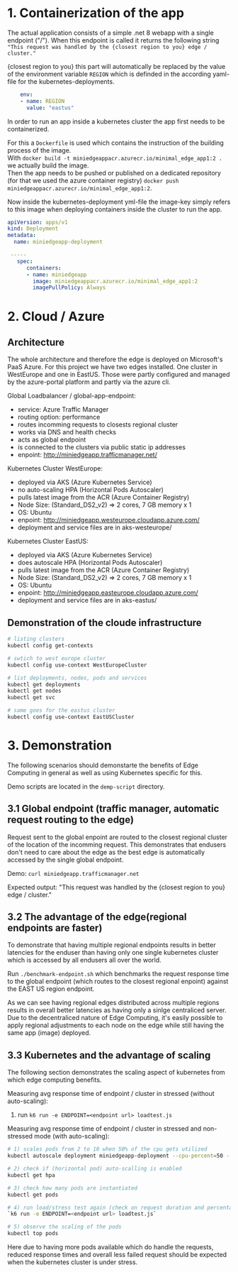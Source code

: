 # 1. Containerization of the app
The actual application consists of a simple .net 8 webapp with a single endpoint ("/").
When this endpoint is called it returns the following string `"This request was handled by the {closest region to you} edge / cluster."`

{closest region to you} this part will automatically be replaced by the value of the environment variable `REGION` which is definded in the according yaml-file for the kubernetes-deployments. 

```yml 
    env:
    - name: REGION
      value: "eastus"
```

In order to run an app inside a kubernetes cluster the app first needs to be containerized.

For this a `Dockerfile` is used which contains the instruction of the building process of the image.
\
With `docker build -t miniedgeappacr.azurecr.io/minimal_edge_app1:2 .` we actually build the image.\
Then the app needs to be pushed or published on a dedicated repository (for that we used the azure container registry) `docker push miniedgeappacr.azurecr.io/minimal_edge_app1:2`.

Now inside the kubernetes-deployment yml-file the image-key simply refers to this image when deploying containers inside the cluster to run the app.  
```yml
apiVersion: apps/v1
kind: Deployment
metadata:
  name: miniedgeapp-deployment

 -----
   spec:
      containers:
      - name: miniedgeapp
        image: miniedgeappacr.azurecr.io/minimal_edge_app1:2
        imagePullPolicy: Always
```

# 2. Cloud / Azure

## Architecture
The whole architecture and therefore the edge is deployed on Microsoft's PaaS Azure.
For this project we have two edges installed. One cluster in WestEurope and one in EastUS.
Those were partly configured and managed by the azure-portal platform and partly via the azure cli.

Global Loadbalancer / global-app-endpoint:
- service: Azure Traffic Manager
- routing option: performance
- routes incomming requests to closests regional cluster
- works via DNS and health checks
- acts as global endpoint
- is connected to the clusters via public static ip addresses
- enpoint: http://miniedgeapp.trafficmanager.net/

Kubernetes Cluster WestEurope:
- deployed via AKS (Azure Kubernetes Service)
- no auto-scaling HPA (Horizontal Pods Autoscaler)
- pulls latest image from the ACR (Azure Container Registry)
- Node Size: (Standard_DS2_v2) => 2 cores, 7 GB memory x 1
- OS: Ubuntu
- enpoint: http://miniedgeapp.westeurope.cloudapp.azure.com/
- deployment and service files are in aks-westeurope/


Kubernetes Cluster EastUS:
- deployed via AKS (Azure Kubernetes Service)
- does autoscale HPA (Horizontal Pods Autoscaler)
- pulls latest image from the ACR (Azure Container Registry)
- Node Size: (Standard_DS2_v2) => 2 cores, 7 GB memory x 1
- OS: Ubuntu
- enpoint: http://miniedgeapp.easteurope.cloudapp.azure.com/
- deployment and service files are in aks-eastus/


## Demonstration of the cloude infrastructure

```bash
# listing clusters
kubectl config get-contexts

# swtich to west europe cluster
kubectl config use-context WestEuropeCluster

# list deployments, nodes, pods and services
kubectl get deployments
kubectl get nodes
kubectl get svc 

# same goes for the eastus cluster
kubectl config use-context EastUSCluster
```

# 3. Demonstration

The following scenarios should demonstarte the benefits of Edge Computing in general as well as using Kubernetes specific for this.


Demo scripts are located in the `demp-script` directory. 

## 3.1 Global endpoint (traffic manager, automatic request routing to the edge)
Request sent to the global enpoint are routed to the closest regional cluster of the location of the incomming request. 
This demonstrates that endusers don't need to care about the edge as the best edge is automatically accessed by the single global endpoint.

Demo: `curl miniedgeapp.trafficmanager.net`

Expected output: "This request was handled by the {closest region to you} edge / cluster."


## 3.2 The advantage of the edge(regional endpoints are faster)
To demonstrate that having multiple regional endpoints results in better latencies for the enduser than having only one single kubernetes cluster which is accessed by all endusers all over the world. 

Run `./benchmark-endpoint.sh` which benchmarks the request response time to the global endpoint (which routes to the closest regional enpoint) against the EAST US region endpoint.

As we can see having regional edges distributed across multiple regions results in overall better latencies as having only a sinlge centraliced server.\
Due to the decentraliced nature of Edge Computing, it's easily possible to apply regional adjustments to each node on the edge while still having the same app (image) deployed. 

## 3.3 Kubernetes and the advantage of scaling

The following section demonstrates the scaling aspect of kubernetes from which edge computing benefits. 

Measuring avg response time of endpoint / cluster in stressed (without auto-scaling):

1) run `k6 run -e ENDPOINT=<endpoint url> loadtest.js`

Measuring avg response time of endpoint / cluster in stressed and non-stressed mode (with auto-scaling): 

``` bash
# 1) scales pods from 2 to 10 when 50% of the cpu gets utilized
kubectl autoscale deployment miniedgeapp-deployment --cpu-percent=50 --min=2 --max=10

# 2) check if (horizontal pod) auto-scalling is enabled
kubectl get hpa

# 3) check how many pods are instantiated
kubectl get pods 

# 4) run load/stress test again (check on request duration and percentage of failed requests)
`k6 run -e ENDPOINT=<endpoint url> loadtest.js`

# 5) observe the scaling of the pods
kubectl top pods
```
Here due to having more pods available which do handle the requests, reduced response times and overall less failed request should be expected when the kubernetes cluster is under stress.

